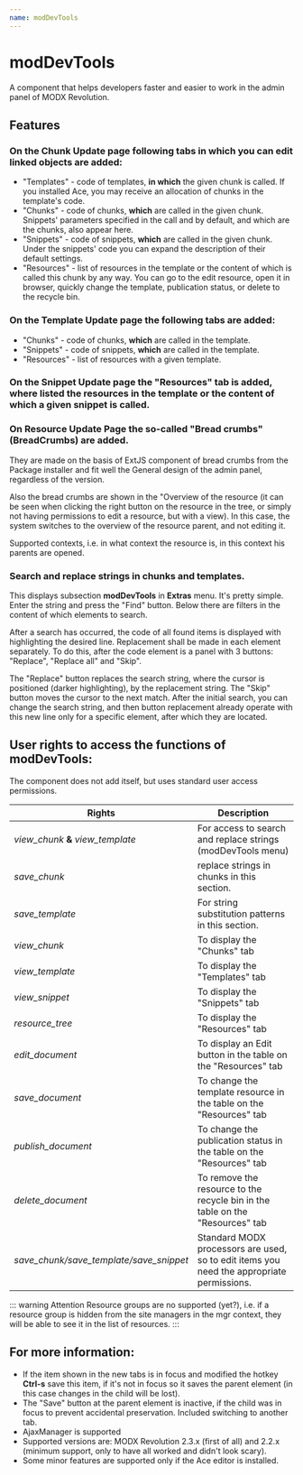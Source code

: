```yaml
---
name: modDevTools
---
```

# modDevTools

A component that helps developers faster and easier to work in the admin panel of MODX Revolution.

## Features

### On the Chunk Update page following tabs in which you can edit linked objects are added:

- "Templates" - code of templates, **in which** the given chunk is called. If you installed Ace, you may receive an allocation of chunks in the template's code.
- "Chunks" - code of chunks, **which** are called in the given chunk. Snippets' parameters specified in the call and by default, and which are the chunks, also appear here.
- "Snippets" - code of snippets, **which** are called in the given chunk. Under the snippets' code you can expand the description of their default settings.
- "Resources" - list of resources in the template or the content of which is called this chunk by any way. You can go to the edit resource, open it in browser, quickly change the template, publication status, or delete to the recycle bin.

### On the Template Update page the following tabs are added:

- "Chunks" - code of chunks, **which** are called in the template.
- "Snippets" - code of snippets, **which** are called in the template.
- "Resources" - list of resources with a given template.

### On the Snippet Update page the "Resources" tab is added, where listed the resources in the template or the content of which a given snippet is called.

### On Resource Update Page the so-called "Bread crumbs" (BreadCrumbs) are added.

They are made on the basis of ExtJS component of bread crumbs from the Package installer and fit well the General design of the admin panel, regardless of the version.

Also the bread crumbs are shown in the "Overview of the resource (it can be seen when clicking the right button on the resource in the tree, or simply not having permissions to edit a resource, but with a view). In this case, the system switches to the overview of the resource parent, and not editing it.

Supported contexts, i.e. in what context the resource is, in this context his parents are opened.

### Search and replace strings in chunks and templates.

This displays subsection **modDevTools** in **Extras** menu. It's pretty simple. Enter the string and press the "Find" button. Below there are filters in the content of which elements to search.

After a search has occurred, the code of all found items is displayed with highlighting the desired line. Replacement shall be made in each element separately. To do this, after the code element is a panel with 3 buttons: "Replace", "Replace all" and "Skip".

The "Replace" button replaces the search string, where the cursor is positioned (darker highlighting), by the replacement string. The "Skip" button moves the cursor to the next match. After the initial search, you can change the search string, and then button replacement already operate with this new line only for a specific element, after which they are located.

## User rights to access the functions of modDevTools:

The component does not add itself, but uses standard user access permissions.

| Rights                                  | Description                                                                               |
|-----------------------------------------|-------------------------------------------------------------------------------------------|
| *view_chunk* **&** *view_template*      | For access to search and replace strings (modDevTools menu)                               |
| *save_chunk*                            | replace strings in chunks in this section.                                                |
| *save_template*                         | For string substitution patterns in this section.                                         |
| *view_chunk*                            | To display the "Chunks" tab                                                               |
| *view_template*                         | To display the "Templates" tab                                                            |
| *view_snippet*                          | To display the "Snippets" tab                                                             |
| *resource_tree*                         | To display the "Resources" tab                                                            |
| *edit_document*                         | To display an Edit button in the table on the "Resources" tab                             |
| *save_document*                         | To change the template resource in the table on the "Resources" tab                       |
| *publish_document*                      | To change the publication status in the table on the "Resources" tab                      |
| *delete_document*                       | To remove the resource to the recycle bin in the table on the "Resources" tab             |
| *save_chunk/save_template/save_snippet* | Standard MODX processors are used, so to edit items you need the appropriate permissions. |

::: warning Attention
Resource groups are no supported (yet?), i.e. if a resource group is hidden from the site managers in the mgr context, they will be able to see it in the list of resources.
:::

## For more information:

- If the item shown in the new tabs is in focus and modified the hotkey **Ctrl-s** save this item, if it's not in focus so it saves the parent element (in this case changes in the child will be lost).
- The "Save" button at the parent element is inactive, if the child was in focus to prevent accidental preservation. Included switching to another tab.
- AjaxManager is supported
- Supported versions are: MODX Revolution 2.3.x (first of all) and 2.2.x (minimum support, only to have all worked and didn't look scary).
- Some minor features are supported only if the Ace editor is installed.
